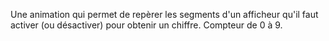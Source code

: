 Une animation qui permet de repèrer les segments d'un afficheur qu'il faut activer (ou désactiver) pour obtenir un chiffre. 
Compteur de 0 à 9.
